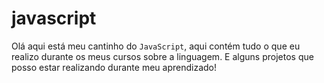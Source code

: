 

# javascript
 
Olá aqui está meu cantinho do `JavaScript`, aqui contém tudo o que eu realizo durante os meus cursos sobre a linguagem. E alguns projetos que posso estar realizando durante meu aprendizado!

